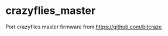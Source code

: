 crazyflies_master
=================

Port crazyflies master firmware from https://github.com/bitcraze
